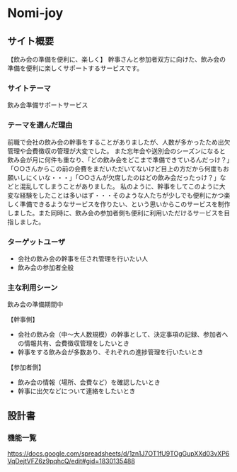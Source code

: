 # Nomi-joy

## サイト概要
【飲み会の準備を便利に、楽しく】
幹事さんと参加者双方に向けた、飲み会の準備を便利に楽しくサポートするサービスです。

### サイトテーマ
飲み会準備サポートサービス

### テーマを選んだ理由
前職で会社の飲み会の幹事をすることがありましたが、人数が多かったため出欠管理や会費徴収の管理が大変でした。
また忘年会や送別会のシーズンになると飲み会が月に何件も重なり、「どの飲み会をどこまで準備できているんだっけ？」「○○さんからこの前の会費をまだいただいてないけど目上の方だから何度もお願いしにくいな・・・」「○○さんが欠席したのはどの飲み会だったっけ？」などと混乱してしまうことがありました。
私のように、幹事をしてこのように大変な経験をしたことは多いはず・・・そのような人たちが少しでも便利にかつ楽しく準備できるようなサービスを作りたい、という思いからこのサービスを制作しました。また同時に、飲み会の参加者側も便利に利用いただけるサービスを目指しました。

### ターゲットユーザ
* 会社の飲み会の幹事を任され管理を行いたい人
* 飲み会の参加者全般

### 主な利用シーン
飲み会の準備期間中

【幹事側】
* 会社の飲み会（中〜大人数規模）の幹事として、決定事項の記録、参加者への情報共有、会費徴収管理をしたいとき
* 幹事をする飲み会が多数あり、それぞれの進捗管理を行いたいとき

【参加者側】
* 飲み会の情報（場所、会費など）を確認したいとき
* 幹事に出欠などについて連絡をしたいとき

## 設計書

### 機能一覧
https://docs.google.com/spreadsheets/d/1zn1J7OT1fU9TOgGupXXd03vXP6VqDejtVFZ6z9pqhcQ/edit#gid=1830135488

